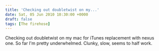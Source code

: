 ```yaml
---
title: 'Checking out doubletwist on my...'
date: Sat, 05 Jun 2010 10:30:00 +0000
draft: false
tags: [The firehose]
---
```


Checking out doubletwist on my mac for iTunes replacement with nexus one. So far I'm pretty underwhelmed. Clunky, slow, seems to half work.